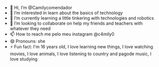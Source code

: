 - 👋 Hi, I’m @Camilycomendador
- 👀 I’m interested in learn about the basics of technology
- 🌱 I’m currently learning a little tinkering with technologies and robotics
- 💞️ I’m looking to collaborate on help my friends and teachers with whatever they need
- 📫 How to reach me pelo meu instagram @c4mily0
- 😄 Pronouns: she
- ⚡ Fun fact: I'm 16 years old, I love learning new things, I love watching movies, I love animals, I love listening to country and pagode music, I love studying

<!---
Camilycomendador/Camilycomendador is a ✨ special ✨ repository because its `README.md` (this file) appears on your GitHub profile.
You can click the Preview link to take a look at your changes.
--->
